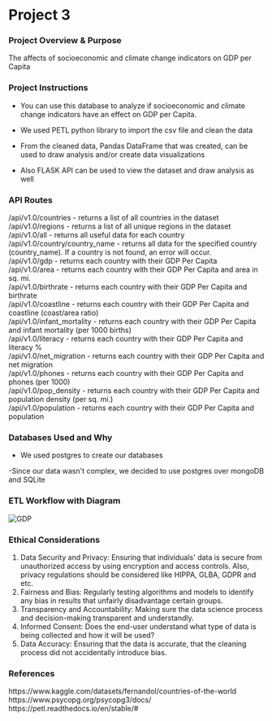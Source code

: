 <h1>Project 3</h1>

<h3>Project Overview & Purpose</h3>

The affects of socioeconomic and climate change indicators on GDP per Capita

<h3>Project Instructions</h3>

- You can use this database to analyze if socioeconomic and climate change indicators have an effect on GDP per Capita.​

- We used PETL python library to import the csv file and clean the data​

- From the cleaned data, Pandas DataFrame that was created, can be used to draw analysis and/or create data visualizations

- Also FLASK API can be used to view the dataset and draw analysis as well

<h3>API Routes</h3>
/api/v1.0/countries - returns a list of all countries in the dataset<br>
/api/v1.0/regions - returns a list of all unique regions in the dataset<br>
/api/v1.0/all - returns all useful data for each country<br>
/api/v1.0/country/country_name - returns all data for the specified country (country_name). If a country is not found, an error will occur.<br>
/api/v1.0/gdp - returns each country with their GDP Per Capita<br>
/api/v1.0/area - returns each country with their GDP Per Capita and area in sq. mi.<br>
/api/v1.0/birthrate - returns each country with their GDP Per Capita and birthrate<br>
/api/v1.0/coastline - returns each country with their GDP Per Capita and coastline (coast/area ratio)<br>
/api/v1.0/infant_mortality - returns each country with their GDP Per Capita and infant mortality (per 1000 births)<br>
/api/v1.0/literacy - returns each country with their GDP Per Capita and literacy %<br>
/api/v1.0/net_migration - returns each country with their GDP Per Capita and net migration<br>
/api/v1.0/phones - returns each country with their GDP Per Capita and phones (per 1000)<br>
/api/v1.0/pop_density - returns each country with their GDP Per Capita and population density (per sq. mi.)<br>
/api/v1.0/population - returns each country with their GDP Per Capita and population<br>

<h3>Databases Used and Why</h3>

- We used postgres to create our databases
  
-Since our data wasn't complex, we decided to use postgres over mongoDB and SQLite

<h3>ETL Workflow with Diagram</h3>

![GDP](https://github.com/matvio16/project-3/assets/15304495/e78077b1-9840-4a24-b205-bc24fe390410)


<h3>Ethical Considerations</h3>

1. Data Security and Privacy: Ensuring that individuals' data is secure from unauthorized access by using encryption and access controls. Also, privacy regulations should be considered like HIPPA, GLBA, GDPR and etc.
2. Fairness and Bias: Regularly testing algorithms and models to identify any bias in results that unfairly disadvantage certain groups.
3. Transparency and Accountability: Making sure the data science process and decision-making transparent and understandly.
4. Informed Consent: Does the end-user understand what type of data is being collected and how it will be used?
5. Data Accuracy: Ensuring that the data is accurate, that the cleaning process did not accidentally introduce bias. 


<h3>References</h3>
https://www.kaggle.com/datasets/fernandol/countries-of-the-world
https://www.psycopg.org/psycopg3/docs/
https://petl.readthedocs.io/en/stable/#
